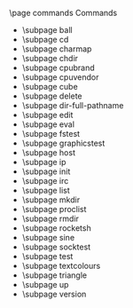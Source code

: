 \page commands Commands

- \subpage ball
- \subpage cd
- \subpage charmap
- \subpage chdir
- \subpage cpubrand
- \subpage cpuvendor
- \subpage cube
- \subpage delete
- \subpage dir-full-pathname
- \subpage edit
- \subpage eval
- \subpage fstest
- \subpage graphicstest
- \subpage host
- \subpage ip
- \subpage init
- \subpage irc
- \subpage list
- \subpage mkdir
- \subpage proclist
- \subpage rmdir
- \subpage rocketsh
- \subpage sine
- \subpage socktest
- \subpage test
- \subpage textcolours
- \subpage triangle
- \subpage up
- \subpage version
